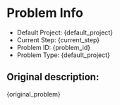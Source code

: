 # Problem Info
- Default Project: {default_project}
- Current Step: {current_step}
- Problem ID: {problem_id}
- Problem Type: {default_project}

## Original description:
{original_problem}

